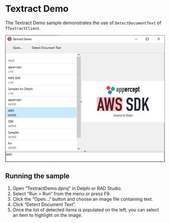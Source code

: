 # Textract Demo
The Textract Demo sample demonstrates the use of `DetectDocumentText` of
`TTextractClient`.

![Textract Demo application detecting text in an image.](Screenshot.png)

## Running the sample
1. Open “TextractDemo.dproj” in Delphi or RAD Studio.
2. Select “Run \> Run” from the menu or press F9.
3. Click the “Open…” button and choose an image file containing text.
4. Click “Detect Document Text”.
5. Once the list of detected items is populated on the left, you can select an
   item to highlight on the image.
